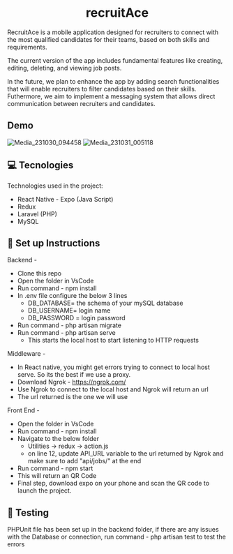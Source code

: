 
<h1 align="center">recruitAce</h1>


RecruitAce is a mobile application designed for recruiters to connect with the most qualified candidates for their teams, based on both skills and requirements. 

The current version of the app includes fundamental features like creating, editing, deleting, and viewing job posts. 

In the future, we plan to enhance the app by adding search functionalities that will enable recruiters to  filter candidates based on their skills. Futhermore, we aim to implement a messaging system that allows direct communication between recruiters and candidates.

## Demo

![Media_231030_094458](https://github.com/OpenZeppelin/openzeppelin-contracts/assets/109417931/da378969-ade7-4d09-80b4-4e228bc45763)
![Media_231031_005118](https://github.com/OpenZeppelin/openzeppelin-contracts/assets/109417931/329982e8-e39d-40ba-b413-669b966e48d5)

<h2>💻 Tecnologies</h2>

Technologies used in the project:

*   React Native - Expo (Java Script)
*   Redux
*   Laravel (PHP)
*   MySQL

  
<h2>🔌 Set up Instructions</h2>

Backend - 
*   Clone this repo
*   Open the folder in VsCode
*   Run command - npm install
*   In .env file configure the below 3 lines 
      *   DB_DATABASE= the schema of your mySQL database
      *   DB_USERNAME= login name
      *   DB_PASSWORD = login password
*  Run command - php artisan migrate
*  Run command - php artisan serve
      *   This starts the local host to start listening to HTTP requests

Middleware -
*   In React native, you might get errors trying to connect to local host serve. So its the best if we use a proxy.
*   Download Ngrok - https://ngrok.com/
*   Use Ngrok to connect to the local host and Ngrok will return an url
*   The url returned is the one we will use

Front End -
*   Open the folder in VsCode
*   Run command - npm install
*   Navigate to the below folder
      *   Utilities -> redux -> action.js
      *   on line 12, update API_URL variable to the url returned by Ngrok and make sure to add "api/jobs/" at the end
*   Run command - npm start
*   This will return an QR Code
*   Final step, download expo on your phone and scan the QR code to launch the project.

<h2>🚀 Testing </h2>
PHPUnit file has been set up in the backend folder, if there are any issues with the Database or connection, run command - php artisan test to test the errors 
